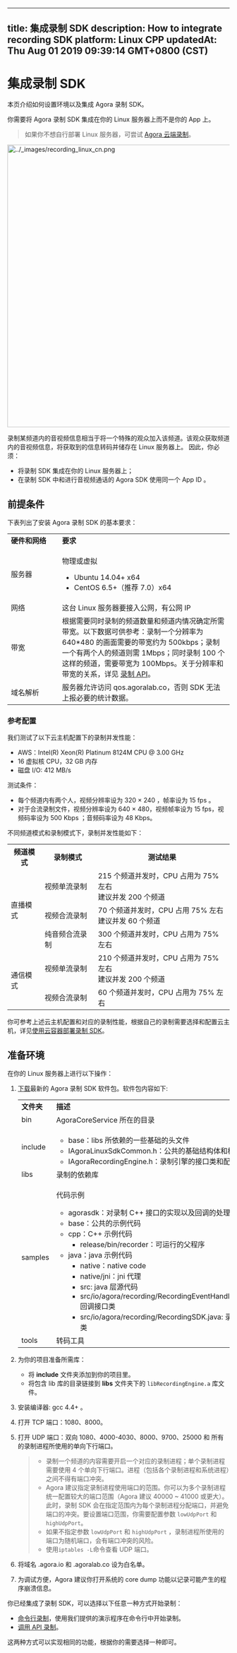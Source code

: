 
---
title: 集成录制 SDK
description: How to integrate recording SDK
platform: Linux CPP
updatedAt: Thu Aug 01 2019 09:39:14 GMT+0800 (CST)
---
# 集成录制 SDK
本页介绍如何设置环境以及集成 Agora 录制 SDK。

你需要将 Agora 录制 SDK 集成在你的 Linux 服务器上而不是你的 App 上。
>如果你不想自行部署 Linux 服务器，可尝试 [Agora 云端录制](../../cn/cloud-recording/product_cloud_recording.md)。

<img alt="../_images/recording_linux_cn.png" src="https://web-cdn.agora.io/docs-files/cn/recording_linux_cn.png" style="width: 640.0px;"/>

录制某频道内的音视频信息相当于将一个特殊的观众加入该频道。该观众获取频道内的音视频信息，将获取到的信息转码并储存在 Linux 服务器上。 因此，你必须：

- 将录制 SDK 集成在你的 Linux 服务器上；
- 在录制 SDK 中和进行音视频通话的 Agora SDK 使用同一个 App ID 。

## 前提条件

下表列出了安装 Agora 录制 SDK 的基本要求：

<table>
<colgroup>
<col/>
<col/>
</colgroup>
<tbody>
<tr><td width="100"><strong>硬件和网络</strong></td>
<td><strong>要求</strong></td>
</tr>
<tr><td>服务器</td>
<td><p>物理或虚拟</p>
<ul>
<li>Ubuntu 14.04+ x64</li>
<li>CentOS 6.5+（推荐 7.0）x64</li>
</ul>
</td>
</tr>
<tr><td>网络</td>
<td>这台 Linux 服务器要接入公网，有公网 IP</td>
</tr>
<tr><td>带宽</td>
<td>根据需要同时录制的频道数量和频道内情况确定所需带宽。以下数据可供参考：录制一个分辨率为 640*480 的画面需要的带宽约为 500kbps；录制一个有两个人的频道则需 1Mbps；同时录制 100 个这样的频道，需要带宽为 100Mbps。关于分辨率和带宽的关系，详见 <a href="https://docs.agora.io/cn/Recording/API%20Reference/recording_cpp/index.html"><span>录制 API</span></a>。</td>
</tr>
<tr><td>域名解析</td>
<td>服务器允许访问 qos.agoralab.co，否则 SDK 无法上报必要的统计数据。</td>
</tr>
</tbody>
</table>

### 参考配置

我们测试了以下云主机配置下的录制并发性能：

- AWS：Intel(R) Xeon(R) Platinum 8124M CPU @ 3.00 GHz
- 16 虚拟核 CPU，32 GB 内存
- 磁盘 I/O: 412 MB/s

测试条件：

- 每个频道内有两个人，视频分辨率设为 320 × 240 ，帧率设为 15 fps 。
- 对于合流录制文件，视频分辨率设为 640 × 480，视频帧率设为 15 fps，视频码率设为 500 Kbps ；音频码率设为 48 Kbps。

不同频道模式和录制模式下，录制并发性能如下：

<table>
  <tr>
    <th>频道模式</th>
    <th>录制模式</th>
    <th>测试结果</th>
  </tr>
  <tr>
    <td rowspan="3">直播模式</td>
    <td>视频单流录制</td>
    <td>215 个频道并发时，CPU 占用为 75% 左右<br>建议并发 200 个频道</td>
  </tr>
  <tr>
    <td>视频合流录制</td>
    <td>70 个频道并发时，CPU 占用 75% 左右<br>建议并发 60 个频道</td>
  </tr>
  <tr>
    <td>纯音频合流录制</td>
    <td>300 个频道并发时，CPU 占用为 75% 左右</td>
  </tr>
  <tr>
    <td rowspan="2">通信模式</td>
    <td>视频单流录制</td>
    <td>210 个频道并发时，CPU 占用为 75% 左右<br>建议并发 200 个频道</td>
  </tr>
  <tr>
    <td>视频合流录制</td>
    <td>60 个频道并发时，CPU 占用为 75% 左右</td>
  </tr>
</table>

你可参考上述云主机配置和对应的录制性能，根据自己的录制需要选择和配置云主机，详见[使用云容器部署录制 SDK](../../cn/Recording/recording_docker.md)。


## 准备环境

在你的 Linux 服务器上进行以下操作：

1. [下载](https://docs.agora.io/cn/Agora%20Platform/downloads)最新的 Agora 录制 SDK 软件包。软件包内容如下:

   <table>
   <colgroup>
   <col/>
   <col/>
   </colgroup>
   <tbody>
   <tr><td><strong>文件夹</strong></td>
   <td><strong>描述</strong></td>
   </tr>
   <tr><td>bin</td>
   <td>AgoraCoreService 所在的目录</td>
   </tr>
   <tr><td>include</td>
   <td><ul>
   <li>base：libs 所依赖的一些基础的头文件</li>
   <li>IAgoraLinuxSdkCommon.h：公共的基础结构体和枚举值</li>
   <li>IAgoraRecordingEngine.h：录制引擎的接口类和配置信息</li>
   </ul>
   </td>
   </tr>
   <tr><td>libs</td>
   <td>录制的依赖库</td>
   </tr>
   <tr><td>samples</td>
   <td><p>代码示例</p>
   <ul>
   <li>agorasdk：对录制 C++ 接口的实现以及回调的处理示例</li>
   <li>base：公共的示例代码</li>
   <li>cpp：C++ 示例代码<ul>
   <li>release/bin/recorder：可运行的父程序</li>
   </ul>
   </li>
   <li>java：java 示例代码<ul>
   <li>native：native code</li>
   <li>native/jni：jni 代理</li>
   <li>src: java 层源代码</li>
   <li>src/io/agora/recording/RecordingEventHandler.java: 回调接口类</li>
   <li>src/io/agora/recording/RecordingSDK.java: 录制接口类</li>
   </ul>
   </li>
   </ul>
   </td>
   </tr>
   <tr><td>tools</td>
   <td>转码工具</td>
   </tr>
   </tbody>
   </table>

6. 为你的项目准备所需库：
   - 将 **include** 文件夹添加到你的项目里。
   - 将包含 lib 库的目录链接到 **libs** 文件夹下的 `libRecordingEngine.a` 库文件。

5. 安装编译器: gcc 4.4+ 。
2. 打开 TCP 端口：1080、8000。

3. 打开 UDP 端口：双向 1080、4000-4030、8000、9700、25000 和 所有的录制进程所使用的单向下行端口。

   > - 录制一个频道的内容需要开启一个对应的录制进程；单个录制进程需要使用 4 个单向下行端口。进程（包括各个录制进程和系统进程）之间不得有端口冲突。
   > - Agora 建议指定录制进程使用端口的范围。你可以为多个录制进程统一配置较大的端口范围（Agora 建议 40000 ~ 41000 或更大）。此时，录制 SDK 会在指定范围内为每个录制进程分配端口，并避免端口的冲突。要设置端口范围，你需要配置参数 `lowUdpPort` 和`highUdpPort`。
   > - 如果不指定参数 `lowUdpPort` 和 `highUdpPort` ，录制进程所使用的端口为随机端口，会有端口冲突的风险。
   > - 使用`iptables -L`命令查看 UDP 端口。

4. 将域名 .agora.io 和 .agoralab.co 设为白名单。

7. 为调试方便，Agora 建议你打开系统的 core dump 功能以记录可能产生的程序崩溃信息。

你已经集成了录制 SDK，可以选择以下任意一种方式开始录制：
- [命令行录制](../../cn/Recording/recording_cmd_cpp.md)，使用我们提供的演示程序在命令行中开始录制。
- [调用 API 录制](../../cn/Recording/recording_api_cpp.md)。

这两种方式可以实现相同的功能，根据你的需要选择一种即可。
